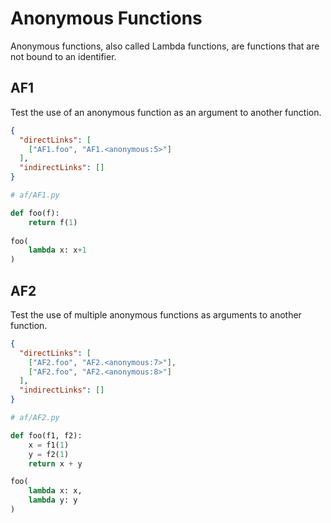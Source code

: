 # Anonymous Functions
Anonymous functions, also called Lambda functions, are functions that are not bound to an identifier.

## AF1
[//]: # (MAIN: global)
Test the use of an anonymous function as an argument to another function.

```json
{
  "directLinks": [
    ["AF1.foo", "AF1.<anonymous:5>"]
  ],
  "indirectLinks": []
}
```
```python
# af/AF1.py

def foo(f):
    return f(1)
    
foo(
    lambda x: x+1
)
```
[//]: # (END)

## AF2
[//]: # (MAIN: global)
Test the use of multiple anonymous functions as arguments to another function.

```json
{
  "directLinks": [
    ["AF2.foo", "AF2.<anonymous:7>"],
    ["AF2.foo", "AF2.<anonymous:8>"]
  ],
  "indirectLinks": []
}
```
```python
# af/AF2.py

def foo(f1, f2):
    x = f1(1)
    y = f2(1)
    return x + y

foo(
    lambda x: x, 
    lambda y: y
)
```
[//]: # (END)
